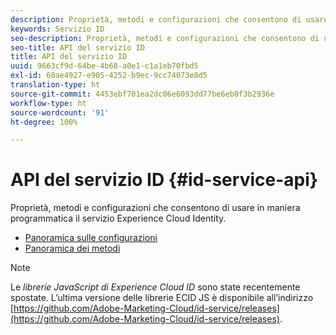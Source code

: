 ```yaml
---
description: Proprietà, metodi e configurazioni che consentono di usare in maniera programmatica il servizio Experience Cloud Identity.
keywords: Servizio ID
seo-description: Proprietà, metodi e configurazioni che consentono di usare in maniera programmatica il servizio Experience Cloud Identity.
seo-title: API del servizio ID
title: API del servizio ID
uuid: 9663cf9d-64be-4b68-a0e1-c1a1eb70fbd5
exl-id: 60ae4927-e905-4252-b9ec-9cc74073e8d5
translation-type: ht
source-git-commit: 4453ebf701ea2dc06e6093dd77be6eb0f3b2936e
workflow-type: ht
source-wordcount: '91'
ht-degree: 100%

---
```


# API del servizio ID {#id-service-api}

Proprietà, metodi e configurazioni che consentono di usare in maniera programmatica il servizio Experience Cloud Identity.

* [Panoramica sulle configurazioni](function-vars/function-vars.md)
* [Panoramica dei metodi](get-set/get-set.md)

>[!NOTE]
>
>Le *librerie JavaScript di Experience Cloud ID* sono state recentemente spostate. L’ultima versione delle librerie ECID JS è disponibile all’indirizzo [https://github.com/Adobe-Marketing-Cloud/id-service/releases](https://github.com/Adobe-Marketing-Cloud/id-service/releases).
